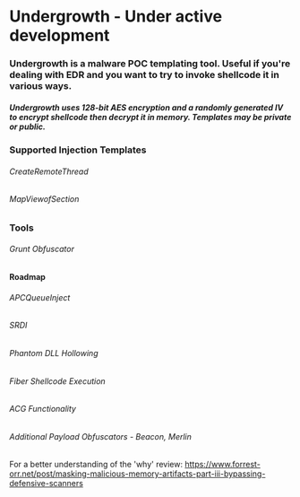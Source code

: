 # Undergrowth - Under active development

### Undergrowth is a malware POC templating tool. Useful if you're dealing with EDR and you want to try to invoke shellcode it in various ways.
##### Undergrowth uses 128-bit AES encryption and a randomly generated IV to encrypt shellcode then decrypt it in memory. Templates may be private or public. 
### Supported Injection Templates 
###### CreateRemoteThread 
###### MapViewofSection 

### Tools
###### Grunt Obfuscator

#### Roadmap 
###### APCQueueInject 
###### SRDI 
###### Phantom DLL Hollowing
###### Fiber Shellcode Execution
###### ACG Functionality 

###### Additional Payload Obfuscators - Beacon, Merlin 

For a better understanding of the 'why' review: https://www.forrest-orr.net/post/masking-malicious-memory-artifacts-part-iii-bypassing-defensive-scanners
